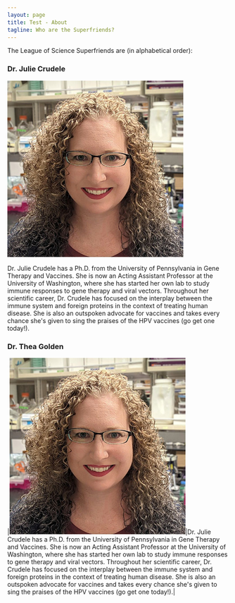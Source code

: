 ```yaml
---
layout: page
title: Test - About
tagline: Who are the Superfriends?
---
```


The League of Science Superfriends are (in alphabetical order):

### Dr. Julie Crudele

![Dr. Julie Crudele](/assets/img/j-crudele.jpg#left)

Dr. Julie Crudele has a Ph.D. from the University of Pennsylvania in Gene Therapy and Vaccines. She is now an Acting Assistant Professor at the University of Washington, where she has started her own lab to study immune responses to gene therapy and viral vectors. Throughout her scientific career, Dr. Crudele has focused on the interplay between the immune system and foreign proteins in the context of treating human disease. She is also an outspoken advocate for vaccines and takes every chance she's given to sing the praises of the HPV vaccines (go get one today!). 

### Dr. Thea Golden

|![Dr. Julie Crudele](/assets/img/j-crudele.jpg)|Dr. Julie Crudele has a Ph.D. from the University of Pennsylvania in Gene Therapy and Vaccines. She is now an Acting Assistant Professor at the University of Washington, where she has started her own lab to study immune responses to gene therapy and viral vectors. Throughout her scientific career, Dr. Crudele has focused on the interplay between the immune system and foreign proteins in the context of treating human disease. She is also an outspoken advocate for vaccines and takes every chance she's given to sing the praises of the HPV vaccines (go get one today!).|
